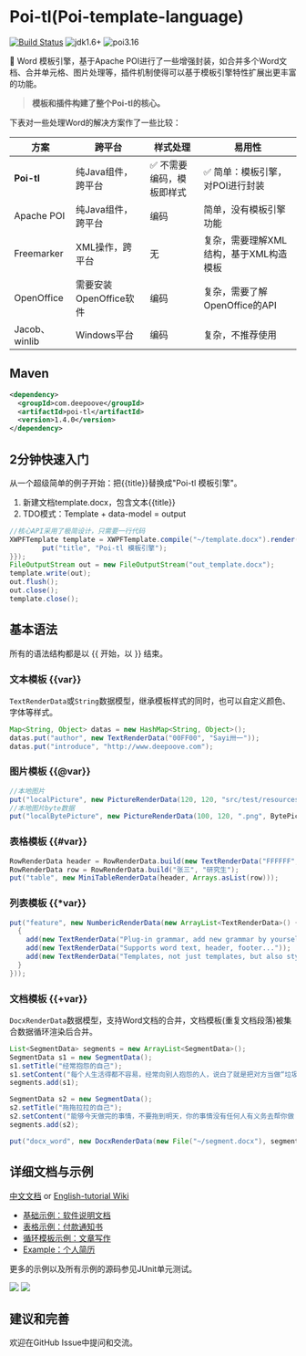 # Poi-tl(Poi-template-language)

[![Build Status](https://travis-ci.org/Sayi/poi-tl.svg?branch=master)](https://travis-ci.org/Sayi/poi-tl) ![jdk1.6+](https://img.shields.io/badge/jdk-1.6%2B-orange.svg) ![poi3.16](https://img.shields.io/badge/apache--poi-3.16-blue.svg) 

:memo:  Word 模板引擎，基于Apache POI进行了一些增强封装，如合并多个Word文档、合并单元格、图片处理等，插件机制使得可以基于模板引擎特性扩展出更丰富的功能。

> **模板和插件构建了整个Poi-tl的核心。**

下表对一些处理Word的解决方案作了一些比较：

| 方案 | 跨平台 | 样式处理  | 易用性
| --- | --- | --- | --- |
| **Poi-tl** | 纯Java组件，跨平台 | :white_check_mark: 不需要编码，模板即样式 | :white_check_mark: 简单：模板引擎，对POI进行封装
| Apache POI | 纯Java组件，跨平台 | 编码 | 简单，没有模板引擎功能
| Freemarker | XML操作，跨平台 | 无 | 复杂，需要理解XML结构，基于XML构造模板
| OpenOffice | 需要安装OpenOffice软件 | 编码 | 复杂，需要了解OpenOffice的API
| Jacob、winlib | Windows平台 | 编码 | 复杂，不推荐使用

## Maven

```xml
<dependency>
  <groupId>com.deepoove</groupId>
  <artifactId>poi-tl</artifactId>
  <version>1.4.0</version>
</dependency>
```

## 2分钟快速入门
从一个超级简单的例子开始：把{{title}}替换成"Poi-tl 模板引擎"。

1. 新建文档template.docx，包含文本{{title}}
2. TDO模式：Template + data-model = output

```java
//核心API采用了极简设计，只需要一行代码
XWPFTemplate template = XWPFTemplate.compile("~/template.docx").render(new HashMap<String, Object>(){{
        put("title", "Poi-tl 模板引擎");
}});
FileOutputStream out = new FileOutputStream("out_template.docx");
template.write(out);
out.flush();
out.close();
template.close();
```

## 基本语法
所有的语法结构都是以 {{ 开始，以 }} 结束。

### 文本模板 {{var}} 
`TextRenderData`或`String`数据模型，继承模板样式的同时，也可以自定义颜色、字体等样式。
```java
Map<String, Object> datas = new HashMap<String, Object>();
datas.put("author", new TextRenderData("00FF00", "Sayi卅一"));
datas.put("introduce", "http://www.deepoove.com");
```

### 图片模板 {{@var}}
```java
//本地图片
put("localPicture", new PictureRenderData(120, 120, "src/test/resources/sayi.png"));
//本地图片byte数据
put("localBytePicture", new PictureRenderData(100, 120, ".png", BytePictureUtils.getLocalByteArray(new File("src/test/resources/logo.png"))));
```

### 表格模板 {{#var}}
```java
RowRenderData header = RowRenderData.build(new TextRenderData("FFFFFF", "姓名"), new TextRenderData("FFFFFF", "学历"));
RowRenderData row = RowRenderData.build("张三", "研究生");
put("table", new MiniTableRenderData(header, Arrays.asList(row)));
```

### 列表模板 {{*var}}
```java
put("feature", new NumbericRenderData(new ArrayList<TextRenderData>() {
  {
    add(new TextRenderData("Plug-in grammar, add new grammar by yourself"));
    add(new TextRenderData("Supports word text, header, footer..."));
    add(new TextRenderData("Templates, not just templates, but also style templates"));
  }
}));
```

### 文档模板 {{+var}}
`DocxRenderData`数据模型，支持Word文档的合并，文档模板(重复文档段落)被集合数据循环渲染后合并。
```java
List<SegmentData> segments = new ArrayList<SegmentData>();
SegmentData s1 = new SegmentData();
s1.setTitle("经常抱怨的自己");
s1.setContent("每个人生活得都不容易，经常向别人抱怨的人，说白了就是把对方当做“垃圾场”，你一股脑地将自己的埋怨与不满倒给别人，自己倒是爽了，你有考虑过对方的感受吗？对方的脸上可能一笑了之，但是心里可能有一万只草泥马奔腾而过。");
segments.add(s1);

SegmentData s2 = new SegmentData();
s2.setTitle("拖拖拉拉的自己");
s2.setContent("能够今天做完的事情，不要拖到明天，你的事情没有任何人有义务去帮你做；不要做“宅男”、不要当“宅女”，放假的日子约上三五好友出去转转；经常动手做家务，既能分担伴侣的负担，又有一个干净舒适的环境何乐而不为呢？");
segments.add(s2);

put("docx_word", new DocxRenderData(new File("~/segment.docx"), segments));
```

## 详细文档与示例

[中文文档](http://deepoove.com/poi-tl) or [English-tutorial Wiki](https://github.com/Sayi/poi-tl/wiki/2.English-tutorial)

* [基础示例：软件说明文档](http://deepoove.com/poi-tl/#_%E8%BD%AF%E4%BB%B6%E8%AF%B4%E6%98%8E%E6%96%87%E6%A1%A3)
* [表格示例：付款通知书](http://deepoove.com/poi-tl/#example-table)
* [循环模板示例：文章写作](http://deepoove.com/poi-tl/#example-article)
* [Example：个人简历](http://deepoove.com/poi-tl/#_%E4%B8%AA%E4%BA%BA%E7%AE%80%E5%8E%86)

更多的示例以及所有示例的源码参见JUnit单元测试。

![](dist/demo.png)
![](dist/demo_result.png)

## 建议和完善
欢迎在GitHub Issue中提问和交流。

